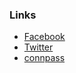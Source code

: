 ### Links

  * [Facebook](https://www.facebook.com/owaspfukuoka)
  * [Twitter](https://twitter.com/owaspfukuoka)
  * [connpass](http://owasp-kyushu.connpass.com/)
